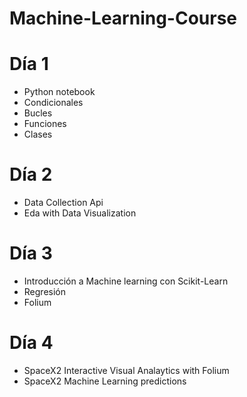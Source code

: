 # Machine-Learning-Course

# Día 1 
- Python notebook
- Condicionales
- Bucles
- Funciones
- Clases

# Día 2 
- Data Collection Api
- Eda with Data Visualization

# Día 3
- Introducción a Machine learning con Scikit-Learn
- Regresión
- Folium

# Día 4
- SpaceX2 Interactive Visual Analaytics with Folium
- SpaceX2 Machine Learning predictions
